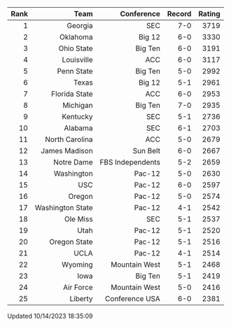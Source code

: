 | Rank  | Team                 | Conference           | Record   | Rating |
| ---:  | ---:                 | ---:                 | ---:     | ---:   |
| 1     | Georgia              | SEC                  | 7-0      | 3719   |
| 2     | Oklahoma             | Big 12               | 6-0      | 3330   |
| 3     | Ohio State           | Big Ten              | 6-0      | 3191   |
| 4     | Louisville           | ACC                  | 6-0      | 3117   |
| 5     | Penn State           | Big Ten              | 5-0      | 2992   |
| 6     | Texas                | Big 12               | 5-1      | 2961   |
| 7     | Florida State        | ACC                  | 6-0      | 2953   |
| 8     | Michigan             | Big Ten              | 7-0      | 2935   |
| 9     | Kentucky             | SEC                  | 5-1      | 2736   |
| 10    | Alabama              | SEC                  | 6-1      | 2703   |
| 11    | North Carolina       | ACC                  | 5-0      | 2679   |
| 12    | James Madison        | Sun Belt             | 6-0      | 2667   |
| 13    | Notre Dame           | FBS Independents     | 5-2      | 2659   |
| 14    | Washington           | Pac-12               | 5-0      | 2630   |
| 15    | USC                  | Pac-12               | 6-0      | 2597   |
| 16    | Oregon               | Pac-12               | 5-0      | 2574   |
| 17    | Washington State     | Pac-12               | 4-1      | 2542   |
| 18    | Ole Miss             | SEC                  | 5-1      | 2537   |
| 19    | Utah                 | Pac-12               | 5-1      | 2520   |
| 20    | Oregon State         | Pac-12               | 5-1      | 2516   |
| 21    | UCLA                 | Pac-12               | 4-1      | 2514   |
| 22    | Wyoming              | Mountain West        | 5-1      | 2468   |
| 23    | Iowa                 | Big Ten              | 5-1      | 2419   |
| 24    | Air Force            | Mountain West        | 5-0      | 2416   |
| 25    | Liberty              | Conference USA       | 6-0      | 2381   |

Updated 10/14/2023 18:35:09
